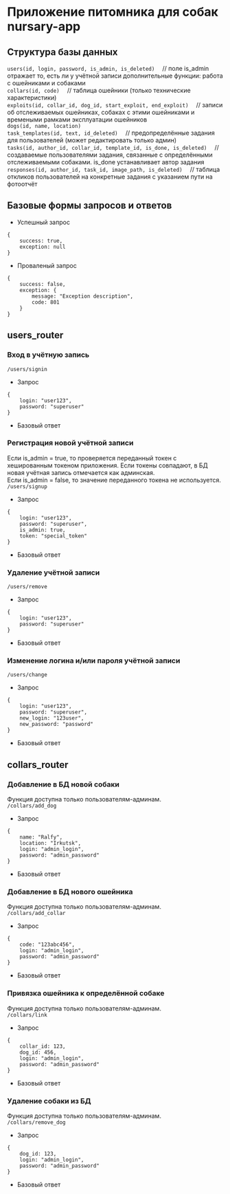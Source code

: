 # Приложение питомника для собак nursary-app

## Структура базы данных

`users(id, login, password, is_admin, is_deleted)` &emsp;// поле is_admin отражает то, есть ли у учётной записи дополнительные функции: работа с ошейниками и собаками\
`collars(id, code)` &emsp;// таблица ошейники (только технические характеристики)\
`exploits(id, collar_id, dog_id, start_exploit, end_exploit)` &emsp;// записи об отслеживаемых ошейниках, собаках с этими ошейниками и времеными рамками эксплуатации ошейников\
`dogs(id, name, location)`\
`task_templates(id, text, id_deleted)` &emsp;// предопределённые задания для пользователей (может редактировать только админ)\
`tasks(id, author_id, collar_id, template_id, is_done, is_deleted)` &emsp;// создаваемые пользователями задания, связанные с определёнными отслеживаемыми собаками. is_done устанавливает автор задания\
`responses(id, author_id, task_id, image_path, is_deleted)`  &emsp;// таблица откликов пользователей на конкретные задания с указанием пути на фотоотчёт

## Базовые формы запросов и ответов

* Успешный запрос 
```
{
    success: true,
    exception: null
}
```
* Проваленый запрос
```
{
    success: false,
    exception: {
        message: "Exception description",
        code: 801
    }
}
```

## users_router

### Вход в учётную запись
`/users/signin`

* Запрос
```
{
    login: "user123",
    password: "superuser"
}
```
* Базовый ответ

### Регистрация новой учётной записи
Если is_admin = true, то проверяется переданный токен с хешированным токеном приложения. Если токены совпадают, в БД новая учётная запись отмечается как админская.\
Если is_admin = false, то значение переданного токена не используется.\
`/users/signup`

* Запрос
```
{
    login: "user123",
    password: "superuser",
    is_admin: true,
    token: "special_token"
}
```
* Базовый ответ

### Удаление учётной записи
`/users/remove`

* Запрос
```
{
    login: "user123",
    password: "superuser"
}
```
* Базовый ответ

### Изменение логина и/или пароля учётной записи
`/users/change`

* Запрос
```
{
    login: "user123",
    password: "superuser",
    new_login: "123user",
    new_password: "password"
}
```
* Базовый ответ

## collars_router

### Добавление в БД новой собаки
Функция доступна только пользователям-админам.\
`/collars/add_dog`

* Запрос
```
{
    name: "Ralfy",
    location: "Irkutsk",
    login: "admin_login",
    password: "admin_password"
}
```
* Базовый ответ

### Добавление в БД нового ошейника
Функция доступна только пользователям-админам.\
`/collars/add_collar`

* Запрос
```
{
    code: "123abc456",
    login: "admin_login",
    password: "admin_password"
}
```
* Базовый ответ

### Привязка ошейника к определённой собаке
Функция доступна только пользователям-админам.\
`/collars/link`

* Запрос
```
{
    collar_id: 123,
    dog_id: 456,
    login: "admin_login",
    password: "admin_password"
}
```
* Базовый ответ

### Удаление собаки из БД
Функция доступна только пользователям-админам.\
`/collars/remove_dog`

* Запрос
```
{
    dog_id: 123,
    login: "admin_login",
    password: "admin_password"
}
```
* Базовый ответ






